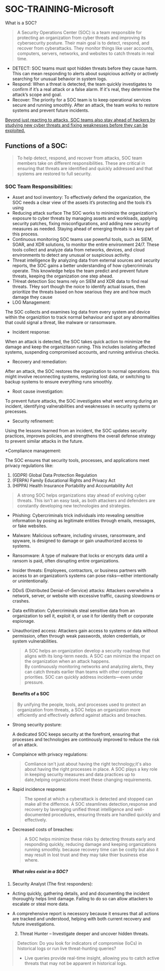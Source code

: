 # SOC-TRAINING-Microsoft
What is a SOC?
> A Security Operations Center (SOC) is a team responsible for protecting an organization from cyber threats and improving its cybersecurity posture.
> Their main goal is to detect, respond, and recover from cyberattacks.
>  They monitor things like user accounts, computers, servers, networks, and websites to catch threats in real time.

* DETECT:
  SOC teams must spot hidden threats before they cause harm.
  This can mean responding to alerts about suspicious activity or actively searching for unusual behavior in system logs.
* Respond:
  When a threat is detected, the team quickly investigates to confirm if it’s a real attack or a false alarm.
  If it's real, they determine the attack’s scope and goal.
* Recover:
  The priority for a SOC team is to keep operational services secure and running smoothly.
  After an attack, the team works to restore systems and prevent future incidents.

<ins> Beyond just reacting to attacks, SOC teams also stay ahead of hackers by studying new cyber threats and fixing weaknesses before they can be exploited. </ins> 
## Functions of a SOC:
> To help detect, respond, and recover from attacks,
> SOC team members take on different responsibilities.
>  These are critical in ensuring that threats are identified and quickly addressed and that systems are restored to full security.

### SOC Team Responsibilities:

* Asset and tool inventory:
To effectively defend the organization, the SOC needs a clear view of the assets it’s protecting and the tools it’s using
* Reducing attack surface
The SOC works to minimize the organization's exposure to cyber threats by managing assets and workloads, applying security patches, fixing misconfigurations, and adding new security measures as needed.
Staying ahead of emerging threats is a key part of this process.
* Continuous monitoring
SOC teams use powerful tools, such as SIEM, SOAR, and XDR solutions, to monitor the entire environment 24/7.
These tools collect and analyze data from networks, devices, and cloud environments to detect any unusual or suspicious activity.
* Threat intelligence
By analyzing data from external sources and security reports, the SOC gains a better understanding of how cybercriminals operate.
This knowledge helps the team predict and prevent future threats, keeping the organization one step ahead.
* THreat detection
Soc teams rely on SIEM and XDR data to find real threats.
THey sort though the noice to identify actual issues, then prioritize the threats based on how searious they are and how much damage they cause
* LOG Management:
  
The SOC collects and examines log data from every system and device within the organizition to track normal behaviour and spot any abnormalities that could signal a threat, like malware or ransomware.
* Incident response:

When an attack is detected, the SOC takes quick action to minimize the damage and keep the organizitaon runing.
This includes isolating affected systems, suspending compromised accounts, and running antivirus checks.
* Recovery and remediation:
  
After an attack, the SOC restores the organization to normal operations.
this might involve reconnecting systems, restoring lost data, or switching to backup systems to ensure everything runs smoothly.
* Root cause investigation:
  
To prevent future attacks, the SOC investigates what went wrong during an incident, identifying valnerabilities and weaknesses in security systems or precesses.
* Security refinement:
  
Using the lessons learned from an incident, the SOC updates security practices, improves policies, and strengthens the overall defense strategy to prevent similar attacks in the future.

*Compliance management:

The SOC ensures that security tools, processes, and applications meet privacy regulations like:

1) (GDPR) Global Data Protection Regulation
2) (FERPA) Family Educational Rights and Privacy Act
3)  (HIPPA) Health Insurance Portability and Accountability Act

   
> A strong SOC helps organizations stay ahead of evolving cyber threats. This isn't an easy task, as both attackers and defenders are constantly developing new technologies and strategies.

* Phishing: Cybercriminals trick individuals into revealing sensitive information by posing as legitimate entities through emails, messages, or fake websites.
* Malware: Malicious software, including viruses, ransomware, and spyware, is designed to damage or gain unauthorized access to systems.
* Ransomware: A type of malware that locks or encrypts data until a ransom is paid, often disrupting entire organizations.
* Insider threats: Employees, contractors, or business partners with access to an organization’s systems can pose risks—either intentionally or unintentionally.
* DDoS (Distributed Denial-of-Service) attacks: Attackers overwhelm a network, server, or website with excessive traffic, causing slowdowns or crashes.
* Data exfiltration: Cybercriminals steal sensitive data from an organization to sell it, exploit it, or use it for identity theft or corporate espionage.
* Unauthorized access: Attackers gain access to systems or data without permission, often through weak passwords, stolen credentials, or system vulnerabilities.

  > A SOC helps an organization develop a security roadmap that aligns with its long-term needs.
  > A SOC can minimize the impact on the organization when an attack happens.\
  > By continuously monitoring networks and analyzing alerts, they can catch threats earlier than teams with       other competing priorities.
  > SOC can quickly address incidents—even under pressure.
  #### Benefits of a SOC

> By unifying the people, tools, and processes used to protect an organization from threats, a SOC helps an      organization more efficiently and effectively defend against attacks and breaches.

 
* Strong security posture:

  A dedicated SOC keeps security at the forefront, ensuring that processes and technologies are continously improved to reduce the risk of an attack.

* Complaince with privacy regulations:

  > Comliance isn't just about having the right technology;it's also about having the right processes in place.
  > A SOC plays a key role in keeping security measures and data practices up to date,helping organizations meet these changing requirements.
* Rapid incidence response:

  > The speed at which a cyberattack is detected and stopped can make all the differnce.
  > A SOC steamlines detection,response and recovery by laveraging unified threat intelligence and well-documented procedures, ensuring threats are handled quickly and effectively.

* Decreased costs of breaches:

  > A SOC helps minimize these risks by detecting threats early and responding quickly, reducing damage and keeping organizations running smoothly.
  > because recovery time can be costly but also it may result in lost trust and they may take thier business else where.


  ##### What roles exist in a SOC?
1) Security Analyst (The first responders):

  * Acting quickly, gathering details, and and documenting the incident thoroughly helps limit damage. Failing to do so can allow attackers to escalate or steal more data.

* A comprehensive report is necessory because it ensures that all actions are tracked and understood, helping with both current recovery and future investigations.

  2) Threat Hunter – Investigate deeper and uncover hidden threats.

> Detection: Do you look for indicators of compromise (IoCs) in historical logs or run live threat-hunting queries?
> * Live queries provide real-time insight, allowing you to catch active threats that may not be apparent in historical logs.



  

  
  
  
  






  
  
  
   


  
